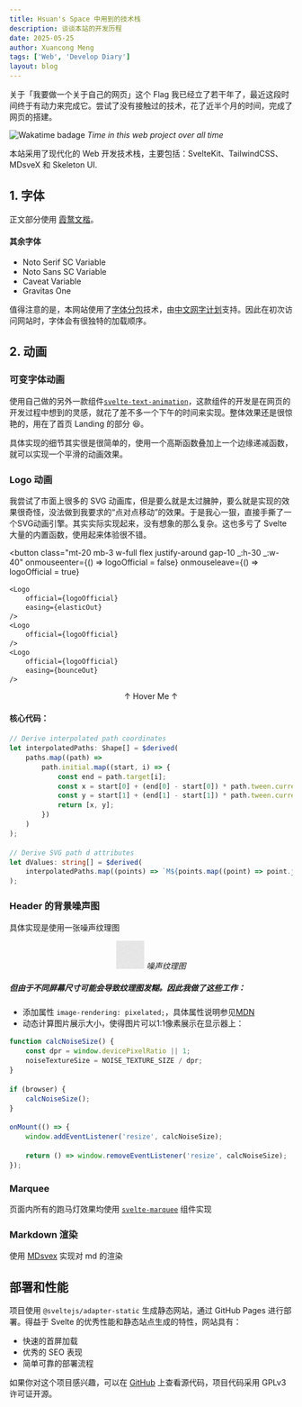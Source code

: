 ```yaml
---
title: Hsuan's Space 中用到的技术栈
description: 谈谈本站的开发历程
date: 2025-05-25
author: Xuancong Meng
tags: ['Web', 'Develop Diary']
layout: blog
---
```


关于「我要做一个关于自己的网页」这个 Flag 我已经立了若干年了，最近这段时间终于有动力来完成它。尝试了没有接触过的技术，花了近半个月的时间，完成了网页的搭建。

![Wakatime badage](https://wakatime.com/badge/user/018b19a3-343c-48f6-8ba9-5713e3a014cc/project/e4f1a103-1fe2-4a7b-afe8-35b4df2164b6.svg?style=flat-square)
_Time in this web project over all time_

本站采用了现代化的 Web 开发技术栈，主要包括：SvelteKit、TailwindCSS、MDsveX 和 Skeleton UI.

## 1. 字体

正文部分使用 [霞鹜文楷](https://github.com/lxgw/LxgwWenKai)。

#### 其余字体

- Noto Serif SC Variable
- Noto Sans SC Variable
- Caveat Variable
- Gravitas One

值得注意的是，本网站使用了[字体分包](https://chinese-font.netlify.app/zh-cn/online-split/)技术，由[中文网字计划](https://chinese-font.netlify.app/zh-cn/)支持。因此在初次访问网站时，字体会有很独特的加载顺序。

## 2. 动画

### 可变字体动画

使用自己做的另外一款组件[`svelte-text-animation`](https://github.com/QuarkPixel/svelte-text-animation)，这款组件的开发是在网页的开发过程中想到的灵感，就花了差不多一个下午的时间来实现。整体效果还是很惊艳的，用在了首页 Landing
的部分 😆。

具体实现的细节其实很是很简单的，使用一个高斯函数叠加上一个边缘递减函数，就可以实现一个平滑的动画效果。

### Logo 动画

我尝试了市面上很多的 SVG 动画库，但是要么就是太过臃肿，要么就是实现的效果很奇怪，没法做到我要求的“点对点移动”的效果。于是我心一狠，直接手撕了一个SVG动画引擎。其实实际实现起来，没有想象的那么复杂。这也多亏了
Svelte 大量的内置函数，使用起来体验很不错。

<script>
    import Logo from '$lib/components/Logo.svelte';
    import { bounceOut, elasticOut } from 'svelte/easing';
	let logoOfficial = true;
</script>

<button
  class="mt-20 mb-3 w-full flex justify-around gap-10 _:h-30 _:w-40"
  onmouseenter={() => logoOfficial = false}
  onmouseleave={() => logoOfficial = true}
>
    <Logo
        official={logoOfficial}
        easing={elasticOut}
    />
    <Logo
        official={logoOfficial}
    />
    <Logo
        official={logoOfficial}
        easing={bounceOut}
    />
</button>

<div align="center" class="mb-15 opacity-65 font-gravitas-one">↑ Hover Me ↑</div>

#### 核心代码：

```typescript
// Derive interpolated path coordinates
let interpolatedPaths: Shape[] = $derived(
	paths.map((path) =>
		path.initial.map((start, i) => {
			const end = path.target[i];
			const x = start[0] + (end[0] - start[0]) * path.tween.current;
			const y = start[1] + (end[1] - start[1]) * path.tween.current;
			return [x, y];
		})
	)
);

// Derive SVG path d attributes
let dValues: string[] = $derived(
	interpolatedPaths.map((points) => `M${points.map((point) => point.join(' ')).join('L')}Z`)
);
```

### Header 的背景噪声图

具体实现是使用一张噪声纹理图

<center>
<p>
    <img src="/noise-texture.png" alt>
    <em>噪声纹理图</em>
</p>
</center>

##### 但由于不同屏幕尺寸可能会导致纹理图发糊。因此我做了这些工作：

- 添加属性 `image-rendering: pixelated;`，具体属性说明参见[MDN](https://developer.mozilla.org/en-US/docs/Web/CSS/image-rendering)
- 动态计算图片展示大小，使得图片可以1:1像素展示在显示器上：

```typescript
function calcNoiseSize() {
	const dpr = window.devicePixelRatio || 1;
	noiseTextureSize = NOISE_TEXTURE_SIZE / dpr;
}

if (browser) {
	calcNoiseSize();
}

onMount(() => {
	window.addEventListener('resize', calcNoiseSize);

	return () => window.removeEventListener('resize', calcNoiseSize);
});
```

### Marquee

页面内所有的跑马灯效果均使用 [`svelte-marquee`](https://github.com/selemondev/svelte-marquee) 组件实现

### Markdown 渲染

使用 [MDsvex](https://mdsvex.pngwn.io/) 实现对 md 的渲染

## 部署和性能

项目使用 `@sveltejs/adapter-static` 生成静态网站，通过 GitHub Pages 进行部署。得益于 Svelte 的优秀性能和静态站点生成的特性，网站具有：

- 快速的首屏加载
- 优秀的 SEO 表现
- 简单可靠的部署流程

如果你对这个项目感兴趣，可以在 [GitHub](https://github.com/QuarkPixel/QuarkPixel.github.io) 上查看源代码，项目代码采用 GPLv3 许可证开源。
